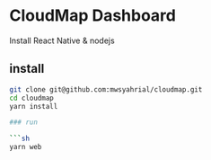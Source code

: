 # CloudMap Dashboard

Install React Native & nodejs


## install

```sh
git clone git@github.com:mwsyahrial/cloudmap.git
cd cloudmap
yarn install

### run

```sh
yarn web
```


